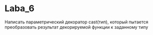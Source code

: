 # Laba_6
Написать параметрический декоратор cast(тип), который пытается преобразовать результат декорируемой функции к заданному типу
